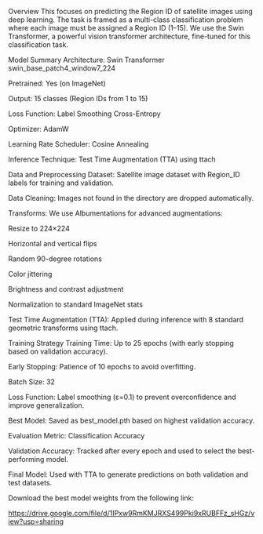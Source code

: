 Overview
This focuses on predicting the Region ID of satellite images using deep learning. The task is framed as a multi-class classification problem where each image must be assigned a Region ID (1–15). We use the Swin Transformer, a powerful vision transformer architecture, fine-tuned for this classification task.

Model Summary
Architecture: Swin Transformer swin_base_patch4_window7_224

Pretrained: Yes (on ImageNet)

Output: 15 classes (Region IDs from 1 to 15)

Loss Function: Label Smoothing Cross-Entropy

Optimizer: AdamW

Learning Rate Scheduler: Cosine Annealing

Inference Technique: Test Time Augmentation (TTA) using ttach

Data and Preprocessing
Dataset: Satellite image dataset with Region_ID labels for training and validation.

Data Cleaning: Images not found in the directory are dropped automatically.

Transforms: We use Albumentations for advanced augmentations:

Resize to 224×224

Horizontal and vertical flips

Random 90-degree rotations

Color jittering

Brightness and contrast adjustment

Normalization to standard ImageNet stats

Test Time Augmentation (TTA): Applied during inference with 8 standard geometric transforms using ttach.

Training Strategy
Training Time: Up to 25 epochs (with early stopping based on validation accuracy).

Early Stopping: Patience of 10 epochs to avoid overfitting.

Batch Size: 32

Loss Function: Label smoothing (ε=0.1) to prevent overconfidence and improve generalization.

Best Model: Saved as best_model.pth based on highest validation accuracy.

Evaluation
Metric: Classification Accuracy

Validation Accuracy: Tracked after every epoch and used to select the best-performing model.

Final Model: Used with TTA to generate predictions on both validation and test datasets.

Download the best model weights from the following link:

https://drive.google.com/file/d/1IPxw9RmKMJRXS499Pki9xRUBFFz_sHGz/view?usp=sharing
